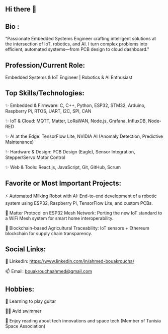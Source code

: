 ## Hi there 👋

## Bio :
"Passionate Embedded Systems Engineer crafting intelligent solutions at the intersection of IoT, robotics, and AI. I turn complex problems into efficient, automated systems—from PCB design to cloud dashboard."

## Profession/Current Role:
Embedded Systems & IoT Engineer | Robotics & AI Enthusiast

## Top Skills/Technologies:
  ✨ Embedded & Firmware: C, C++, Python, ESP32, STM32, Arduino, Raspberry Pi, RTOS, UART, I2C, SPI, CAN

  ✨ IoT & Cloud: MQTT, Matter, LoRaWAN, Node.js, Grafana, InfluxDB, Node-RED

  ✨ AI at the Edge: TensorFlow Lite, NVIDIA AI (Anomaly Detection, Predictive Maintenance)

  ✨ Hardware & Design: PCB Design (Eagle), Sensor Integration, Stepper/Servo Motor Control

  ✨ Web & Tools: React.js, JavaScript, Git, GitHub, Scrum

## Favorite or Most Important Projects:
  ⚡ Automated Milking Robot with AI: End-to-end development of a robotic system using ESP32, Raspberry Pi, TensorFlow Lite, and custom PCBs.

  🎯 Matter Protocol on ESP32 Mesh Network: Porting the new IoT standard to a WiFi Mesh system for smart home interoperability.

  🎯 Blockchain-based Agricultural Traceability: IoT sensors + Ethereum blockchain for supply chain transparency.

## Social Links:
  💬 LinkedIn: https://www.linkedin.com/in/ahmed-bouakroucha/

  📫 Email: bouakrouchaahmed@gmail.com

## Hobbies:
🎸 Learning to play guitar

🏊‍♂️ Avid swimmer

🔭 Enjoy reading about tech innovations and space tech (Member of Tunisia Space Association)
